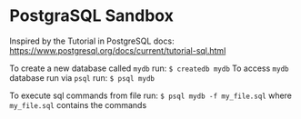 # PostgraSQL Sandbox

Inspired by the Tutorial in PostgreSQL docs: https://www.postgresql.org/docs/current/tutorial-sql.html

To create a new database called `mydb` run: `$ createdb mydb`
To access `mydb` database run via `psql` run: `$ psql mydb`

To execute sql commands from file run: `$ psql mydb -f my_file.sql` where `my_file.sql` contains the commands

